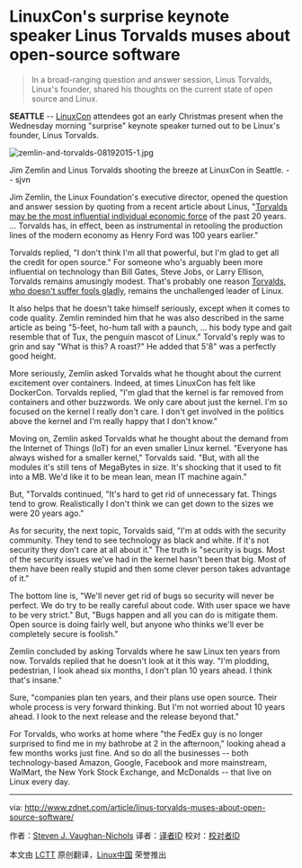 LinuxCon's surprise keynote speaker ​Linus Torvalds muses about open-source software
================================================================================
> In a broad-ranging question and answer session, Linus Torvalds, Linux's founder, shared his thoughts on the current state of open source and Linux.

**SEATTLE** -- [LinuxCon][1] attendees got an early Christmas present when the Wednesday morning "surprise" keynote speaker turned out to be Linux's founder, Linus Torvalds.

![zemlin-and-torvalds-08192015-1.jpg](http://zdnet2.cbsistatic.com/hub/i/2015/08/19/9951f05a-fedf-4bf4-a4a1-3b4a15458de6/c19c89ded58025eccd090787ba40e803/zemlin-and-torvalds-08192015-1.jpg)

Jim Zemlin and Linus Torvalds shooting the breeze at LinuxCon in Seattle. -- sjvn 

Jim Zemlin, the Linux Foundation's executive director, opened the question and answer session by quoting from a recent article about Linus, "[Torvalds may be the most influential individual economic force][2] of the past 20 years. ... Torvalds has, in effect, been as instrumental in retooling the production lines of the modern economy as Henry Ford was 100 years earlier."

Torvalds replied, "I don't think I'm all that powerful, but I'm glad to get all the credit for open source." For someone who's arguably been more influential on technology than Bill Gates, Steve Jobs, or Larry Ellison, Torvalds remains amusingly modest. That's probably one reason [Torvalds, who doesn't suffer fools gladly][3], remains the unchallenged leader of Linux.

It also helps that he doesn't take himself seriously, except when it comes to code quality. Zemlin reminded him that he was also described in the same article as being "5-feet, ho-hum tall with a paunch, ... his body type and gait resemble that of Tux, the penguin mascot of Linux." Torvald's reply was to grin and say "What is this? A roast?" He added that 5'8" was a perfectly good height.

More seriously, Zemlin asked Torvalds what he thought about the current excitement over containers. Indeed, at times LinuxCon has felt like DockerCon. Torvalds replied, "I'm glad that the kernel is far removed from containers and other buzzwords. We only care about just the kernel. I'm so focused on the kernel I really don't care. I don't get involved in the politics above the kernel and I'm really happy that I don't know."

Moving on, Zemlin asked Torvalds what he thought about the demand from the Internet of Things (IoT) for an even smaller Linux kernel. "Everyone has always wished for a smaller kernel," Torvalds said. "But, with all the modules it's still tens of MegaBytes in size. It's shocking that it used to fit into a MB. We'd like it to be mean lean, mean IT machine again."

But, "Torvalds continued, "It's hard to get rid of unnecessary fat. Things tend to grow. Realistically I don't think we can get down to the sizes we were 20 years ago."

As for security, the next topic, Torvalds said, "I'm at odds with the security community. They tend to see technology as black and white. If it's not security they don't care at all about it." The truth is "security is bugs. Most of the security issues we've had in the kernel hasn't been that big. Most of them have been really stupid and then some clever person takes advantage of it."

The bottom line is, "We'll never get rid of bugs so security will never be perfect. We do try to be really careful about code. With user space we have to be very strict." But, "Bugs happen and all you can do is mitigate them. Open source is doing fairly well, but anyone who thinks we'll ever be completely secure is foolish."

Zemlin concluded by asking Torvalds where he saw Linux ten years from now. Torvalds replied that he doesn't look at it this way. "I'm plodding, pedestrian, I look ahead six months, I don't plan 10 years ahead. I think that's insane."

Sure, "companies plan ten years, and their plans use open source. Their whole process is very forward thinking. But I'm not worried about 10 years ahead. I look to the next release and the release beyond that."

For Torvalds, who works at home where "the FedEx guy is no longer surprised to find me in my bathrobe at 2 in the afternoon," looking ahead a few months works just fine. And so do all the businesses -- both technology-based Amazon, Google, Facebook and more mainstream, WalMart, the New York Stock Exchange, and McDonalds -- that live on Linux every day.

--------------------------------------------------------------------------------

via: http://www.zdnet.com/article/linus-torvalds-muses-about-open-source-software/

作者：[Steven J. Vaughan-Nichols][a]
译者：[译者ID](https://github.com/译者ID)
校对：[校对者ID](https://github.com/校对者ID)

本文由 [LCTT](https://github.com/LCTT/TranslateProject) 原创翻译，[Linux中国](https://linux.cn/) 荣誉推出

[a]:http://www.zdnet.com/meet-the-team/us/steven-j-vaughan-nichols/
[1]:http://events.linuxfoundation.org/events/linuxcon-north-america
[2]:http://www.bloomberg.com/news/articles/2015-06-16/the-creator-of-linux-on-the-future-without-him
[3]:http://www.zdnet.com/article/linus-torvalds-finds-gnome-3-4-to-be-a-total-user-experience-design-failure/